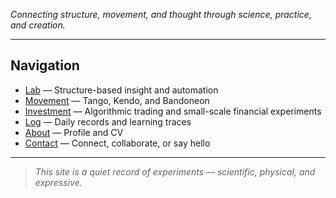 
*Connecting structure, movement, and thought through science, practice, and creation.*

---

## Navigation

- [Lab](/lab) — Structure-based insight and automation  
- [Movement](/movement) — Tango, Kendo, and Bandoneon  
- [Investment](/investment) — Algorithmic trading and small-scale financial experiments  
- [Log](/log) — Daily records and learning traces  
- [About](/about) — Profile and CV  
- [Contact](/contact) — Connect, collaborate, or say hello  


---

> *This site is a quiet record of experiments — scientific, physical, and expressive.*
